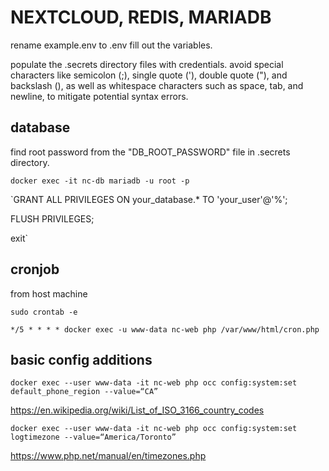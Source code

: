 # NEXTCLOUD, REDIS, MARIADB

rename example.env to .env fill out the variables.

populate the .secrets directory files with credentials. avoid special characters like semicolon (;), single quote ('), double quote ("), and backslash (\), as well as whitespace characters such as space, tab, and newline, to mitigate potential syntax errors.

## database
find root password from the "DB_ROOT_PASSWORD" file in .secrets directory.

`docker exec -it nc-db mariadb -u root -p`

`GRANT ALL PRIVILEGES ON your_database.* TO 'your_user'@'%';

FLUSH PRIVILEGES;

exit`

## cronjob
from host machine

`sudo crontab -e`

`*/5 * * * * docker exec -u www-data nc-web php /var/www/html/cron.php`

## basic config additions

`docker exec --user www-data -it nc-web php occ config:system:set default_phone_region --value=“CA”`

https://en.wikipedia.org/wiki/List_of_ISO_3166_country_codes


`docker exec --user www-data -it nc-web php occ config:system:set logtimezone --value=“America/Toronto”`

https://www.php.net/manual/en/timezones.php